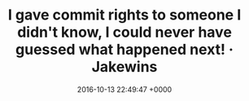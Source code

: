 ---
title: "I gave commit rights to someone I didn't know, I could never have guessed what happened next! · Jakewins"
date: 2016-10-13 22:49:47 +0000
url: http://jakewins.com/p/clickbait
---